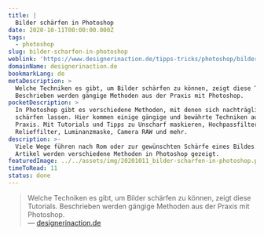 ```yaml
---
title: |
  Bilder schärfen in Photoshop
date: 2020-10-11T00:00:00.000Z
tags:
  - photoshop
slug: bilder-scharfen-in-photoshop
weblink: 'https://www.designerinaction.de/tipps-tricks/photoshop/bilder-schaerfen/'
domainName: designerinaction.de
bookmarkLang: de
metaDescription: >
  Welche Techniken es gibt, um Bilder schärfen zu können, zeigt diese Tutorials.
  Beschrieben werden gängige Methoden aus der Praxis mit Photoshop.
pocketDescription: >
  In Photoshop gibt es verschiedene Methoden, mit denen sich nachträglich Bilder
  schärfen lassen. Hier kommen einige gängige und bewährte Techniken aus der
  Praxis. Mit Tutorials und Tipps zu Unscharf maskieren, Hochpassfilter,
  Relieffilter, Luminanzmaske, Camera RAW und mehr.
description: >-
  Viele Wege führen nach Rom oder zur gewünschten Schärfe eines Bildes. Im
  Artikel werden verschiedene Methoden in Photoshop gezeigt.
featuredImage: ../../assets/img/20201011_bilder-scharfen-in-photoshop.png
timeToRead: 11
status: done
---
```

<blockquote lang="de">Welche Techniken es gibt, um Bilder schärfen zu können, zeigt diese Tutorials. Beschrieben werden gängige Methoden aus der Praxis mit Photoshop.
<footer>— <a href="https://www.designerinaction.de/tipps-tricks/photoshop/bilder-schaerfen/">designerinaction.de</a></footer></blockquote>
